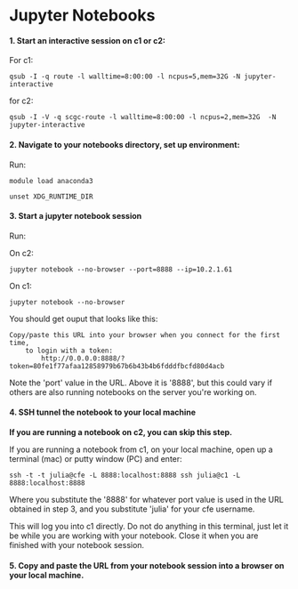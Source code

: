 # Jupyter Notebooks

#### 1. Start an interactive session on c1 or c2:

For c1:

```text
qsub -I -q route -l walltime=8:00:00 -l ncpus=5,mem=32G -N jupyter-interactive
```

for c2:

```text
qsub -I -V -q scgc-route -l walltime=8:00:00 -l ncpus=2,mem=32G  -N jupyter-interactive
```

#### 2. Navigate to your notebooks directory, set up environment:

Run:

```text
module load anaconda3

unset XDG_RUNTIME_DIR
```

#### 3. Start a jupyter notebook session

Run:

On c2:

```text
jupyter notebook --no-browser --port=8888 --ip=10.2.1.61
```

On c1:

```text
jupyter notebook --no-browser 
```

You should get ouput that looks like this:

```
Copy/paste this URL into your browser when you connect for the first time,
    to login with a token:
        http://0.0.0.0:8888/?token=80fe1f77afaa12858979b67b6b43b4b6fdddfbcfd80d4acb
```

Note the 'port' value in the URL.  Above it is '8888', but this could vary if others are also running notebooks on the server you're working on.

#### 4. SSH tunnel the notebook to your local machine

**If you are running a notebook on c2, you can skip this step.**

If you are running a notebook from c1, on your local machine, open up a terminal (mac) or putty window (PC) and enter:

```
ssh -t -t julia@cfe -L 8888:localhost:8888 ssh julia@c1 -L 8888:localhost:8888
```

Where you substitute the '8888' for whatever port value is used in the URL obtained in step 3, and you substitute 'julia' for your cfe username.

This will log you into c1 directly.  Do not do anything in this terminal, just let it be while you are working with your notebook.  Close it when you are finished with your notebook session.

#### 5. Copy and paste the URL from your notebook session into a browser on your local machine.

